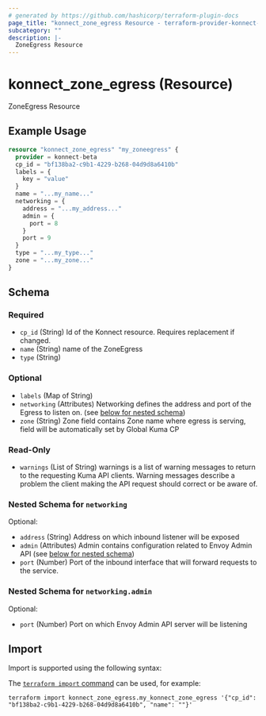 ```yaml
---
# generated by https://github.com/hashicorp/terraform-plugin-docs
page_title: "konnect_zone_egress Resource - terraform-provider-konnect-beta"
subcategory: ""
description: |-
  ZoneEgress Resource
---
```


# konnect_zone_egress (Resource)

ZoneEgress Resource

## Example Usage

```terraform
resource "konnect_zone_egress" "my_zoneegress" {
  provider = konnect-beta
  cp_id = "bf138ba2-c9b1-4229-b268-04d9d8a6410b"
  labels = {
    key = "value"
  }
  name = "...my_name..."
  networking = {
    address = "...my_address..."
    admin = {
      port = 8
    }
    port = 9
  }
  type = "...my_type..."
  zone = "...my_zone..."
}
```

<!-- schema generated by tfplugindocs -->
## Schema

### Required

- `cp_id` (String) Id of the Konnect resource. Requires replacement if changed.
- `name` (String) name of the ZoneEgress
- `type` (String)

### Optional

- `labels` (Map of String)
- `networking` (Attributes) Networking defines the address and port of the Egress to listen on. (see [below for nested schema](#nestedatt--networking))
- `zone` (String) Zone field contains Zone name where egress is serving, field will be
automatically set by Global Kuma CP

### Read-Only

- `warnings` (List of String) warnings is a list of warning messages to return to the requesting Kuma API clients.
Warning messages describe a problem the client making the API request should correct or be aware of.

<a id="nestedatt--networking"></a>
### Nested Schema for `networking`

Optional:

- `address` (String) Address on which inbound listener will be exposed
- `admin` (Attributes) Admin contains configuration related to Envoy Admin API (see [below for nested schema](#nestedatt--networking--admin))
- `port` (Number) Port of the inbound interface that will forward requests to the service.

<a id="nestedatt--networking--admin"></a>
### Nested Schema for `networking.admin`

Optional:

- `port` (Number) Port on which Envoy Admin API server will be listening

## Import

Import is supported using the following syntax:

The [`terraform import` command](https://developer.hashicorp.com/terraform/cli/commands/import) can be used, for example:

```shell
terraform import konnect_zone_egress.my_konnect_zone_egress '{"cp_id": "bf138ba2-c9b1-4229-b268-04d9d8a6410b", "name": ""}'
```
